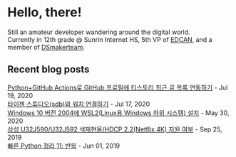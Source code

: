 # Hello, there!
Still an amateur developer wandering around the digital world.<br>
Currently in 12th grade @ Sunrin Internet HS, 5th VP of [EDCAN](https://github.com/EDCAN), and a member of [DSmakerteam](https://github.com/DSmakerteam).<br>
## Recent blog posts
[Python+GitHub Actions로 GitHub 프로필에 티스토리 최근 글 목록 연동하기](https://blog.stdio.dev/59) - Jul 19, 2020<br>
[타이젠 스튜디오(sdb)와 워치 연결하기](https://blog.stdio.dev/58) - Jul 17, 2020<br>
[Windows 10 버전 2004에 WSL2(Linux용 Windows 하위 시스템) 설치](https://blog.stdio.dev/56) - May 30, 2020<br>
[삼성 U32J590/U32J592 색재현율/HDCP 2.2(Netflix 4K) 지원 여부](https://blog.stdio.dev/55) - Sep 25, 2019<br>
[빠른 Python 정리 11: 반복](https://blog.stdio.dev/54) - Jun 01, 2019<br>

